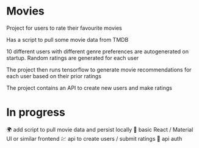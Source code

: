 Movies
======
Project for users to rate their favourite movies

Has a script to pull some movie data from TMDB

10 different users with different genre preferences are autogenerated on startup. Random ratings are generated for each user

The project then runs tensorflow to generate movie recommendations for each user based on their prior ratings

The project contains an API to create new users and make ratings


In progress
===========
:earth_africa: add script to pull movie data and persist locally
:rocket: basic React / Material UI or similar frontend
:chart: api to create users / submit ratings
:closed_lock_with_key: api auth